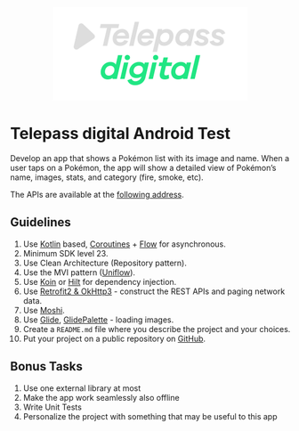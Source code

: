 <p align="center">
<img src="TelepassDigital.png" alt="Telepass digital logo" width="350">
</p>

# Telepass digital Android Test

Develop an app that shows a Pokémon list with its image and name.
When a user taps on a Pokémon, the app will show a detailed view of Pokémon’s name, images, stats, and category (fire, smoke, etc).

The APIs are available at the [following address](https://pokeapi.co).

## Guidelines

1. Use [Kotlin](https://kotlinlang.org/) based, [Coroutines](https://github.com/Kotlin/kotlinx.coroutines) + [Flow](https://kotlin.github.io/kotlinx.coroutines/kotlinx-coroutines-core/kotlinx.coroutines.flow/) for asynchronous. 
2. Minimum SDK level 23.
3. Use Clean Architecture (Repository pattern).
4. Use the MVI pattern ([Uniflow](https://github.com/uniflow-kt/uniflow-kt)).
5. Use [Koin](https://github.com/InsertKoinIO/koin) or [Hilt](https://dagger.dev/hilt/) for dependency injection.
6. Use [Retrofit2 & OkHttp3](https://github.com/square/retrofit) - construct the REST APIs and paging network data.
7. Use [Moshi](https://github.com/square/moshi/).
8. Use [Glide](https://github.com/bumptech/glide), [GlidePalette](https://github.com/florent37/GlidePalette) - loading images.
9. Create a `README.md` file where you describe the project and your choices.
10. Put your project on a public repository on [GitHub](https://github.com/).

## Bonus Tasks

1. Use one external library at most
2. Make the app work seamlessly also offline
3. Write Unit Tests
4. Personalize the project with something that may be useful to this app
